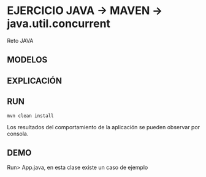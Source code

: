 # EJERCICIO JAVA -> MAVEN -> java.util.concurrent

Reto JAVA

## MODELOS


## EXPLICACIÓN



## RUN

    mvn clean install

Los resultados del comportamiento de la aplicación se pueden observar por consola.
 
## DEMO

Run> App.java, en esta clase existe un caso de ejemplo